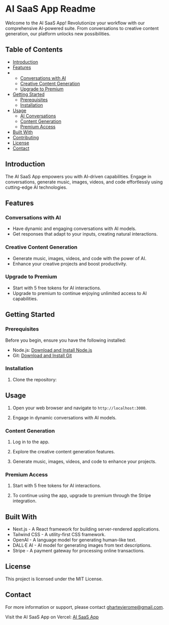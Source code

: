 # AI SaaS App Readme

Welcome to the AI SaaS App! Revolutionize your workflow with our comprehensive AI-powered suite. From conversations to creative content generation, our platform unlocks new possibilities.

## Table of Contents

- [Introduction](#introduction)
- [Features](#features)
- - [Conversations with AI](#conversations-with-ai)
  - [Creative Content Generation](#creative-content-generation)
  - [Upgrade to Premium](#upgrade-to-premium)
- [Getting Started](#getting-started)
  - [Prerequisites](#prerequisites)
  - [Installation](#installation)
- [Usage](#usage)
  - [AI Conversations](#ai-conversations)
  - [Content Generation](#content-generation)
  - [Premium Access](#premium-access)
- [Built With](#built-with)
- [Contributing](#contributing)
- [License](#license)
- [Contact](#contact)

## Introduction

The AI SaaS App empowers you with AI-driven capabilities. Engage in conversations, generate music, images, videos, and code effortlessly using cutting-edge AI technologies.

## Features

### Conversations with AI

- Have dynamic and engaging conversations with AI models.
- Get responses that adapt to your inputs, creating natural interactions.

### Creative Content Generation

- Generate music, images, videos, and code with the power of AI.
- Enhance your creative projects and boost productivity.

### Upgrade to Premium

- Start with 5 free tokens for AI interactions.
- Upgrade to premium to continue enjoying unlimited access to AI capabilities.

## Getting Started

### Prerequisites

Before you begin, ensure you have the following installed:

- Node.js: [Download and Install Node.js](https://nodejs.org/)
- Git: [Download and Install Git](https://git-scm.com/)

### Installation

1. Clone the repository:

## Usage

1. Open your web browser and navigate to `http://localhost:3000`.

2. Engage in dynamic conversations with AI models.

### Content Generation

1. Log in to the app.

2. Explore the creative content generation features.

3. Generate music, images, videos, and code to enhance your projects.

### Premium Access

1. Start with 5 free tokens for AI interactions.

2. To continue using the app, upgrade to premium through the Stripe integration.

## Built With

- Next.js - A React framework for building server-rendered applications.
- Tailwind CSS - A utility-first CSS framework.
- OpenAI - A language model for generating human-like text.
- DALL·E AI - AI model for generating images from text descriptions.
- Stripe - A payment gateway for processing online transactions.

## License

This project is licensed under the MIT License.

## Contact

For more information or support, please contact [gharteyjerome@gmail.com](mailto:gharteyjerome@gmail.com).

Visit the AI SaaS App on Vercel: [AI SaaS App](https://ai-saas-dun.vercel.app/dashboard)

